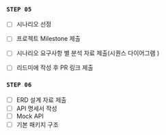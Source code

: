 ### `STEP 05`
- [ ] 시나리오 선정
- [ ] 프로젝트 Milestone 제출
- [ ] 시나리오 요구사항 별 분석 자료 제출(시퀀스 다이어그램 )
- [ ] 리드미에 작성 후 PR 링크 제출


### `STEP 06`
- [ ] ERD 설계 자료 제출
- [ ] API 명세서 작성
- [ ] Mock API
- [ ] 기본 패키지 구조
